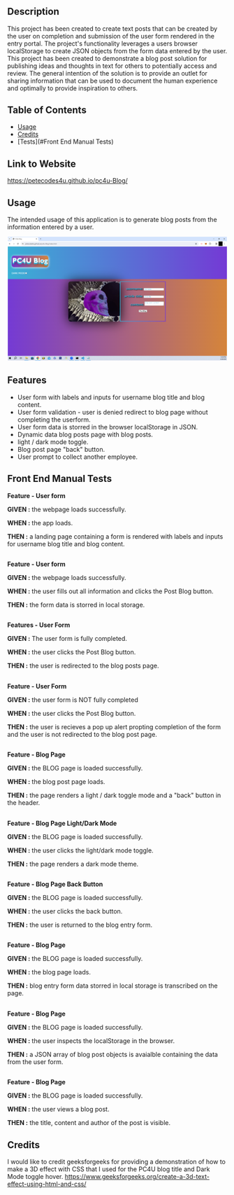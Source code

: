 # <PC4U Blog>

## Description

This project has been created to create text posts that can be created by the user on completion and submission of the user form rendered in the entry portal. The project's functionality leverages a users browser localStorage to create JSON objects from the form data entered by the user. This project has been created to demonstrate a blog post solution for publishing ideas and thoughts in text for others to potentially access and review.  The general intention of the solution is to provide an outlet for sharing information that can be used to document the human experience and optimally to provide inspiration to others.     

## Table of Contents

- [Usage](#usage)
- [Credits](#credits)
- [Tests](#Front End Manual Tests)

## Link to Website
https://petecodes4u.github.io/pc4u-Blog/

## Usage

The intended usage of this application is to generate blog posts from the information entered by a user. 

![](./assets/images/04ScreenShot.png)

## Features

- User form with labels and inputs for username blog title and blog content.
- User form validation - user is denied redirect to blog page without completing the userform.
- User form data is storred in  the browser localStorage in JSON.
- Dynamic data blog posts page with blog posts.
- light / dark mode toggle.
- Blog post page "back" button. 
- User prompt to collect another employee.


## Front End Manual Tests
 
 **Feature - User form**
 
 **GIVEN :** the webpage loads successfully.
 
 **WHEN :** the app loads.
 
 **THEN :** a landing page containing a form is rendered with labels and inputs for username blog title and blog content.

##

 **Feature - User form**

 **GIVEN :** the webpage loads successfully.  
 
 **WHEN :** the user fills out all information and clicks the Post Blog button.
 
 **THEN :** the form data is storred in local storage. 

##

 **Features - User Form**

 **GIVEN :** The user form is fully completed.
 
 **WHEN :** the user clicks the Post Blog button.
 
 **THEN :** the user is redirected to the blog posts page.

##

 **Feature - User Form**

 **GIVEN :** the user form is NOT fully completed
 
 **WHEN :** the user clicks the Post Blog button.
 
 **THEN :**  the user is recieves a pop up alert propting completion of the form and the user is not redirected to the blog post page.

##

 **Feature - Blog Page**

 **GIVEN :** the BLOG page is loaded successfully.
 
 **WHEN :** the blog post page loads.
 
 **THEN :**   the page renders a light / dark toggle mode and a "back" button in the header.

 ##

 **Feature - Blog Page Light/Dark Mode**

 **GIVEN :** the BLOG page is loaded successfully.
 
 **WHEN :** the user clicks the light/dark mode toggle.
 
 **THEN :** the page renders a dark mode theme.

 ##

 **Feature - Blog Page Back Button**

 **GIVEN :** the BLOG page is loaded successfully.
 
 **WHEN :** the user clicks the back button.
 
 **THEN :** the user is returned to the blog entry form.
 

##

 **Feature - Blog Page**

 **GIVEN :** the BLOG page is loaded successfully.
 
 **WHEN :** the blog page loads.
 
 **THEN :**  blog entry form data storred in local storage is transcribed on the page.

##

 **Feature - Blog Page**

 **GIVEN :** the BLOG page is loaded successfully.
 
 **WHEN :** the user inspects the localStorage in the browser.
 
 **THEN :** a JSON array of blog post objects is avaialble containing the data from the user form.

##

 **Feature - Blog Page**

 **GIVEN :** the BLOG page is loaded successfully.
 
 **WHEN :** the user views a blog post.
 
 **THEN :** the title, content and author of the post is visible.

## Credits

I would like to credit geeksforgeeks for providing a demonstration of how to make a 3D effect with CSS that I used for the PC4U blog title and Dark Mode toggle hover.
https://www.geeksforgeeks.org/create-a-3d-text-effect-using-html-and-css/
